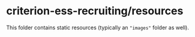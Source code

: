 # criterion-ess-recruiting/resources

This folder contains static resources (typically an `"images"` folder as well).
